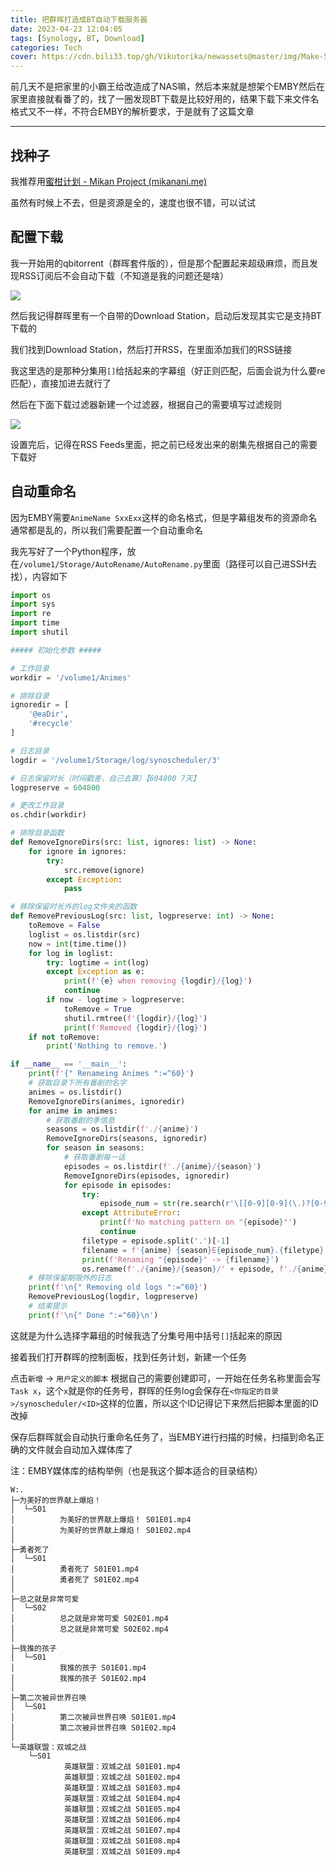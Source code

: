 ```yaml
---
title: 把群晖打造成BT自动下载服务器
date: 2023-04-23 12:04:05
tags: [Synology, BT, Download]
categories: Tech
cover: https://cdn.bili33.top/gh/Vikutorika/newassets@master/img/Make-Synology-NAS-to-BT-Downloader/msedge-20230423-120744.png
---
```


前几天不是把家里的小霸王给改造成了NAS嘛，然后本来就是想架个EMBY然后在家里直接就看番了的，找了一圈发现BT下载是比较好用的，结果下载下来文件名格式又不一样，不符合EMBY的解析要求，于是就有了这篇文章

---

## 找种子

我推荐用[蜜柑计划 - Mikan Project (mikanani.me)](https://mikanani.me/)

虽然有时候上不去，但是资源是全的，速度也很不错，可以试试

## 配置下载

我一开始用的qbitorrent（群晖套件版的），但是那个配置起来超级麻烦，而且发现RSS订阅后不会自动下载（不知道是我的问题还是啥）

![](https://cdn.bili33.top/gh/Vikutorika/newassets@master/img/Make-Synology-NAS-to-BT-Downloader/msedge-20230423-123735.png)

然后我记得群晖里有一个自带的Download Station，启动后发现其实它是支持BT下载的

我们找到Download Station，然后打开RSS，在里面添加我们的RSS链接

我这里选的是那种分集用`[]`给括起来的字幕组（好正则匹配，后面会说为什么要re匹配），直接加进去就行了

然后在下面下载过滤器新建一个过滤器，根据自己的需要填写过滤规则

![](https://cdn.bili33.top/gh/Vikutorika/newassets@master/img/Make-Synology-NAS-to-BT-Downloader/msedge-20230423-124227.png)

设置完后，记得在RSS Feeds里面，把之前已经发出来的剧集先根据自己的需要下载好

## 自动重命名

因为EMBY需要`AnimeName SxxExx`这样的命名格式，但是字幕组发布的资源命名通常都是乱的，所以我们需要配置一个自动重命名

我先写好了一个Python程序，放在`/volume1/Storage/AutoRename/AutoRename.py`里面（路径可以自己进SSH去找），内容如下

```python
import os
import sys
import re
import time
import shutil

##### 初始化参数 #####

# 工作目录
workdir = '/volume1/Animes'

# 排除目录
ignoredir = [
    '@eaDir',
    '#recycle'
]

# 日志目录
logdir = '/volume1/Storage/log/synoscheduler/3'

# 日志保留时长（时间戳差，自己去算）【604800 7天】
logpreserve = 604800

# 更改工作目录
os.chdir(workdir)

# 排除目录函数
def RemoveIgnoreDirs(src: list, ignores: list) -> None:
    for ignore in ignores:
        try:
            src.remove(ignore)
        except Exception:
            pass

# 移除保留时长外的log文件夹的函数
def RemovePreviousLog(src: list, logpreserve: int) -> None:
    toRemove = False
    loglist = os.listdir(src)
    now = int(time.time())
    for log in loglist:
        try: logtime = int(log)
        except Exception as e: 
            print(f'{e} when removing {logdir}/{log}')
            continue
        if now - logtime > logpreserve:
            toRemove = True
            shutil.rmtree(f'{logdir}/{log}')
            print(f'Removed {logdir}/{log}')
    if not toRemove:
        print('Nothing to remove.')

if __name__ == '__main__':
    print(f'{" Renameing Animes ":=^60}')
    # 获取目录下所有番剧的名字
    animes = os.listdir()
    RemoveIgnoreDirs(animes, ignoredir)
    for anime in animes:
        # 获取番剧的季信息
        seasons = os.listdir(f'./{anime}')
        RemoveIgnoreDirs(seasons, ignoredir)
        for season in seasons:
            # 获取番剧每一话
            episodes = os.listdir(f'./{anime}/{season}')
            RemoveIgnoreDirs(episodes, ignoredir)
            for episode in episodes:
                try:
                    episode_num = str(re.search(r'\[[0-9][0-9](\.)?[0-9]?(v)?[0-9]?集?\]', episode).group()).replace('[', '').replace(']', '').replace('v2', '').replace('集', '')
                except AttributeError:
                    print(f'No matching pattern on "{episode}"')
                    continue
                filetype = episode.split('.')[-1]
                filename = f'{anime} {season}E{episode_num}.{filetype}'
                print(f'Renaming "{episode}" -> {filename}')
                os.rename(f'./{anime}/{season}/' + episode, f'./{anime}/{season}/' + filename)
    # 移除保留期限外的日志
    print(f'\n{" Removing old logs ":=^60}')
    RemovePreviousLog(logdir, logpreserve)
    # 结束提示
    print(f'\n{" Done ":=^60}\n')
```

这就是为什么选择字幕组的时候我选了分集号用中括号`[]`括起来的原因

接着我们打开群晖的控制面板，找到任务计划，新建一个任务

点击`新增` -> `用户定义的脚本` 根据自己的需要创建即可，一开始在任务名称里面会写`Task x`，这个`x`就是你的任务号，群晖的任务log会保存在`<你指定的目录>/synoscheduler/<ID>`这样的位置，所以这个ID记得记下来然后把脚本里面的ID改掉

保存后群晖就会自动执行重命名任务了，当EMBY进行扫描的时候，扫描到命名正确的文件就会自动加入媒体库了

注：EMBY媒体库的结构举例（也是我这个脚本适合的目录结构）

```
W:.
├─为美好的世界献上爆焰！
│  └─S01
│          为美好的世界献上爆焰！ S01E01.mp4
│          为美好的世界献上爆焰！ S01E02.mp4
│
├─勇者死了
│  └─S01
│          勇者死了 S01E01.mp4
│          勇者死了 S01E02.mp4
│
├─总之就是非常可爱
│  └─S02
│          总之就是非常可爱 S02E01.mp4
│          总之就是非常可爱 S02E02.mp4
│
├─我推的孩子
│  └─S01
│          我推的孩子 S01E01.mp4
│          我推的孩子 S01E02.mp4
│
├─第二次被异世界召唤
│  └─S01
│          第二次被异世界召唤 S01E01.mp4
│          第二次被异世界召唤 S01E02.mp4
│
└─英雄联盟：双城之战
    └─S01
            英雄联盟：双城之战 S01E01.mp4
            英雄联盟：双城之战 S01E02.mp4
            英雄联盟：双城之战 S01E03.mp4
            英雄联盟：双城之战 S01E04.mp4
            英雄联盟：双城之战 S01E05.mp4
            英雄联盟：双城之战 S01E06.mp4
            英雄联盟：双城之战 S01E07.mp4
            英雄联盟：双城之战 S01E08.mp4
            英雄联盟：双城之战 S01E09.mp4
```

